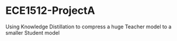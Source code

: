 # ECE1512-ProjectA
Using Knowledge Distillation to compress a huge Teacher model to a smaller Student model
